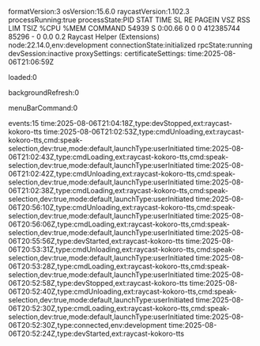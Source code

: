 formatVersion:3
osVersion:15.6.0
raycastVersion:1.102.3
processRunning:true
processState:PID STAT      TIME  SL  RE PAGEIN      VSZ    RSS   LIM     TSIZ  %CPU %MEM COMMAND
54939 S      0:00.66   0   0      0 412385744  85296     -        0   0.0  0.2 Raycast Helper (Extensions)
node:22.14.0,env:development
connectionState:initialized
rpcState:running
devSession:inactive
proxySettings:
certificateSettings:
time:2025-08-06T21:06:59Z

loaded:0

backgroundRefresh:0

menuBarCommand:0

events:15
time:2025-08-06T21:04:18Z,type:devStopped,ext:raycast-kokoro-tts
time:2025-08-06T21:02:53Z,type:cmdUnloading,ext:raycast-kokoro-tts,cmd:speak-selection,dev:true,mode:default,launchType:userInitiated
time:2025-08-06T21:02:43Z,type:cmdLoading,ext:raycast-kokoro-tts,cmd:speak-selection,dev:true,mode:default,launchType:userInitiated
time:2025-08-06T21:02:42Z,type:cmdUnloading,ext:raycast-kokoro-tts,cmd:speak-selection,dev:true,mode:default,launchType:userInitiated
time:2025-08-06T21:02:38Z,type:cmdLoading,ext:raycast-kokoro-tts,cmd:speak-selection,dev:true,mode:default,launchType:userInitiated
time:2025-08-06T20:56:10Z,type:cmdUnloading,ext:raycast-kokoro-tts,cmd:speak-selection,dev:true,mode:default,launchType:userInitiated
time:2025-08-06T20:56:06Z,type:cmdLoading,ext:raycast-kokoro-tts,cmd:speak-selection,dev:true,mode:default,launchType:userInitiated
time:2025-08-06T20:55:56Z,type:devStarted,ext:raycast-kokoro-tts
time:2025-08-06T20:53:31Z,type:cmdUnloading,ext:raycast-kokoro-tts,cmd:speak-selection,dev:true,mode:default,launchType:userInitiated
time:2025-08-06T20:53:28Z,type:cmdLoading,ext:raycast-kokoro-tts,cmd:speak-selection,dev:true,mode:default,launchType:userInitiated
time:2025-08-06T20:52:58Z,type:devStopped,ext:raycast-kokoro-tts
time:2025-08-06T20:52:40Z,type:cmdUnloading,ext:raycast-kokoro-tts,cmd:speak-selection,dev:true,mode:default,launchType:userInitiated
time:2025-08-06T20:52:30Z,type:cmdLoading,ext:raycast-kokoro-tts,cmd:speak-selection,dev:true,mode:default,launchType:userInitiated
time:2025-08-06T20:52:30Z,type:connected,env:development
time:2025-08-06T20:52:24Z,type:devStarted,ext:raycast-kokoro-tts


